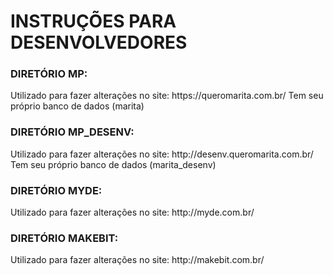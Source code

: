 <h1>INSTRUÇÕES PARA DESENVOLVEDORES</h1>

<h3>DIRETÓRIO MP:</h3>
Utilizado para fazer alterações no site: https://queromarita.com.br/
Tem seu próprio banco de dados (marita)

<h3>DIRETÓRIO MP_DESENV:</h3>
Utilizado para fazer alterações no site: http://desenv.queromarita.com.br/
Tem seu próprio banco de dados (marita_desenv)

<h3>DIRETÓRIO MYDE:</h3>
Utilizado para fazer alterações no site: http://myde.com.br/

<h3>DIRETÓRIO MAKEBIT:</h3>
Utilizado para fazer alterações no site: http://makebit.com.br/
